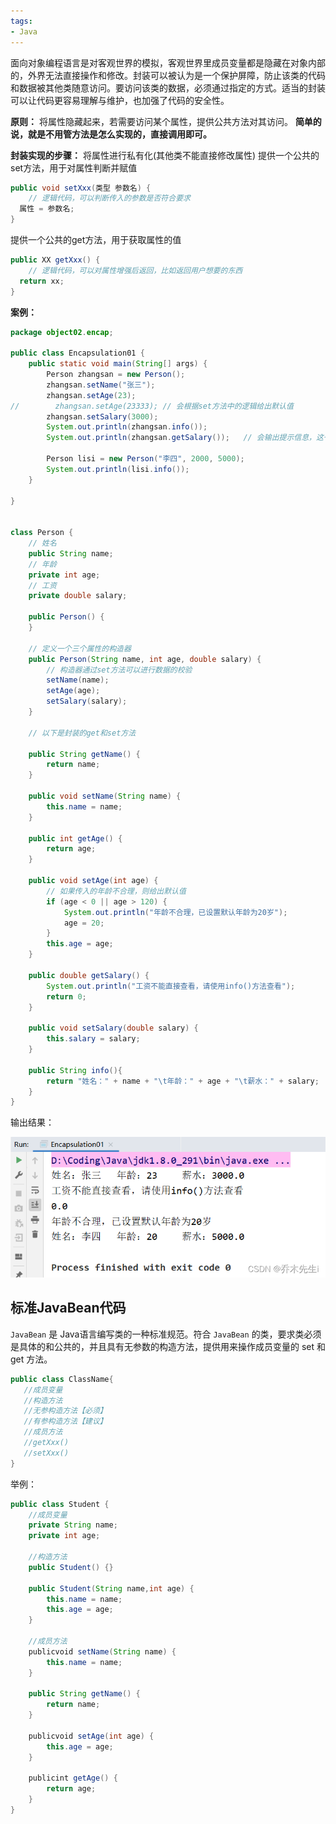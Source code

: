 ```yaml
---
tags:
- Java
---
```


面向对象编程语言是对客观世界的模拟，客观世界里成员变量都是隐藏在对象内部的，外界无法直接操作和修改。封装可以被认为是一个保护屏障，防止该类的代码和数据被其他类随意访问。要访问该类的数据，必须通过指定的方式。适当的封装可以让代码更容易理解与维护，也加强了代码的安全性。

**原则：** 将属性隐藏起来，若需要访问某个属性，提供公共方法对其访问。
**简单的说，就是不用管方法是怎么实现的，直接调用即可。**

**封装实现的步骤：**
将属性进行私有化(其他类不能直接修改属性)
提供一个公共的set方法，用于对属性判断并赋值

```java
public void setXxx(类型 参数名) {
	// 逻辑代码，可以判断传入的参数是否符合要求
  属性 = 参数名;
}
```

提供一个公共的get方法，用于获取属性的值

```java
public XX getXxx() {
	// 逻辑代码，可以对属性增强后返回，比如返回用户想要的东西
  return xx;
}
```


**案例：**

```java
package object02.encap;

public class Encapsulation01 {
    public static void main(String[] args) {
        Person zhangsan = new Person();
        zhangsan.setName("张三");
        zhangsan.setAge(23);
//        zhangsan.setAge(23333); // 会根据set方法中的逻辑给出默认值
        zhangsan.setSalary(3000);
        System.out.println(zhangsan.info());
        System.out.println(zhangsan.getSalary());   // 会输出提示信息，这一行并输出0

        Person lisi = new Person("李四", 2000, 5000);
        System.out.println(lisi.info());
    }

}


class Person {
    // 姓名
    public String name;
    // 年龄
    private int age;
    // 工资
    private double salary;

    public Person() {
    }

    // 定义一个三个属性的构造器
    public Person(String name, int age, double salary) {
        // 构造器通过set方法可以进行数据的校验
        setName(name);
        setAge(age);
        setSalary(salary);
    }

    // 以下是封装的get和set方法

    public String getName() {
        return name;
    }

    public void setName(String name) {
        this.name = name;
    }

    public int getAge() {
        return age;
    }

    public void setAge(int age) {
        // 如果传入的年龄不合理，则给出默认值
        if (age < 0 || age > 120) {
            System.out.println("年龄不合理，已设置默认年龄为20岁");
            age = 20;
        }
        this.age = age;
    }

    public double getSalary() {
        System.out.println("工资不能直接查看，请使用info()方法查看");
        return 0;
    }

    public void setSalary(double salary) {
        this.salary = salary;
    }

    public String info(){
        return "姓名：" + name + "\t年龄：" + age + "\t薪水：" + salary;
    }
}
```

输出结果：

![](assets/Java封装/image-20240506170529484.png)

## 标准JavaBean代码

`JavaBean` 是 Java语言编写类的一种标准规范。符合 `JavaBean` 的类，要求类必须是具体的和公共的，并且具有无参数的构造方法，提供用来操作成员变量的 set 和 get 方法。

```java
public class ClassName{
   //成员变量
   //构造方法
   //无参构造方法【必须】
   //有参构造方法【建议】
   //成员方法
   //getXxx()
   //setXxx()
}
```

举例：

```java
public class Student {
	//成员变量
	private String name;
    private int age;
   
	//构造方法
	public Student() {}
   
	public Student(String name,int age) {
		this.name = name;
		this.age = age;
	}
   
	//成员方法
	publicvoid setName(String name) {
		this.name = name;
	}
   
	public String getName() {
		return name;
	}
   
	publicvoid setAge(int age) {
		this.age = age;
  	}
   
	publicint getAge() {
		return age;
	}
}
```
